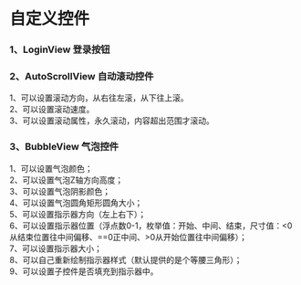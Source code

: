 # 自定义控件 #
### 1、LoginView 登录按钮 ###
### 2、AutoScrollView 自动滚动控件 ###
1、可以设置滚动方向，从右往左滚，从下往上滚。</br>
2、可以设置滚动速度。</br>
3、可以设置滚动属性，永久滚动，内容超出范围才滚动。</br>
### 3、BubbleView 气泡控件 ###

1、可以设置气泡颜色；</br>
2、可以设置气泡Z轴方向高度；</br>
3、可以设置气泡阴影颜色；</br>
4、可以设置气泡圆角矩形圆角大小；</br>
5、可以设置指示器方向（左上右下）；</br>
6、可以设置指示器位置（浮点数0-1，枚举值：开始、中间、结束，尺寸值：<0从结束位置往中间偏移、==0正中间、>0从开始位置往中间偏移）；</br>
7、可以设置指示器大小；</br>
8、可以自己重新绘制指示器样式（默认提供的是个等腰三角形）；</br>
9、可以设置子控件是否填充到指示器中。</br>

